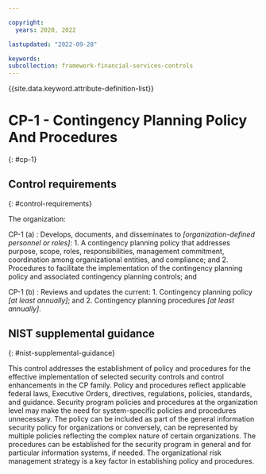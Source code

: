 ```yaml
---

copyright:
  years: 2020, 2022

lastupdated: "2022-09-28"

keywords: 
subcollection: framework-financial-services-controls
---
```


{{site.data.keyword.attribute-definition-list}}

         
# CP-1 - Contingency Planning Policy And Procedures
{: #cp-1}

## Control requirements
{: #control-requirements}

The organization:

CP-1 (a)
    : Develops, documents, and disseminates to _[organization-defined personnel or roles]_:
      1. A contingency planning policy that addresses purpose, scope, roles, responsibilities, management commitment, coordination among organizational entities, and compliance; and
      2. Procedures to facilitate the implementation of the contingency planning policy and associated contingency planning controls; and

CP-1 (b)
    : Reviews and updates the current:
      1. Contingency planning policy _[at least annually]_; and
      2. Contingency planning procedures _[at least annually]_.

## NIST supplemental guidance
{: #nist-supplemental-guidance}

This control addresses the establishment of policy and procedures for the effective implementation of selected security controls and control enhancements in the CP family. Policy and procedures reflect applicable federal laws, Executive Orders, directives, regulations, policies, standards, and guidance. Security program policies and procedures at the organization level may make the need for system-specific policies and procedures unnecessary. The policy can be included as part of the general information security policy for organizations or conversely, can be represented by multiple policies reflecting the complex nature of certain organizations. The procedures can be established for the security program in general and for particular information systems, if needed. The organizational risk management strategy is a key factor in establishing policy and procedures.



